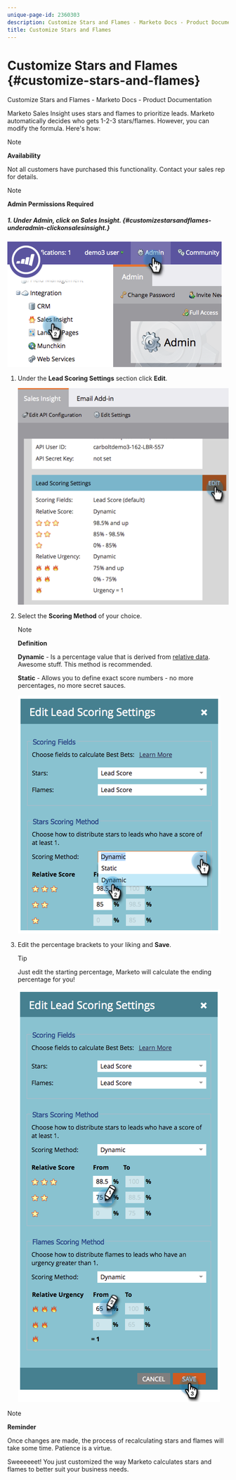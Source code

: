 ```yaml
---
unique-page-id: 2360303
description: Customize Stars and Flames - Marketo Docs - Product Documentation
title: Customize Stars and Flames
---
```


# Customize Stars and Flames {#customize-stars-and-flames}

Customize Stars and Flames - Marketo Docs - Product Documentation

Marketo Sales Insight uses stars and flames to prioritize leads. Marketo automatically decides who gets 1-2-3 stars/flames. However, you can modify the formula. Here's how:

>[!NOTE]
>
>**Availability**
>
>Not all customers have purchased this functionality. Contact your sales rep for details.

>[!NOTE]
>
>**Admin Permissions Required**

##### 1. Under Admin, click on Sales Insight. {#customizestarsandflames-underadmin-clickonsalesinsight.}

![](assets/image2014-9-16-13-3a38-3a6.png)

1. Under the **Lead Scoring Settings** section click **Edit**.

   ![](assets/image2014-9-16-13-3a38-3a17.png)

1. Select the **Scoring Method** of your choice.

   >[!NOTE]
   >
   >**Definition**
   >
   >
   >**Dynamic** - Is a percentage value that is derived from [relative data](priority-urgency-relative-score-and-best-bets.md). Awesome stuff. This method is recommended.
   >
   >
   >**Static** - Allows you to define exact score numbers - no more percentages, no more secret sauces.

   ![](assets/image2014-9-16-13-3a38-3a31.png)

1. Edit the percentage brackets to your liking and **Save**.

   >[!TIP]
   >
   >
   >Just edit the starting percentage, Marketo will calculate the ending percentage for you!

   ![](assets/image2014-9-16-13-3a38-3a49.png)

>[!NOTE]
>
>**Reminder**
>
>Once changes are made, the process of recalculating stars and flames will take some time. Patience is a virtue.

Sweeeeeet! You just customized the way Marketo calculates stars and flames to better suit your business needs. 